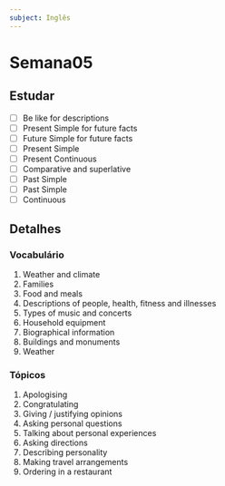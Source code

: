 ```yaml
---
subject: Inglês
---
```

# Semana05

## Estudar
- [ ] Be like for descriptions 
- [ ] Present Simple for future facts 
- [ ] Future Simple for future facts 
- [ ] Present Simple 
- [ ] Present Continuous 
- [ ] Comparative and superlative 
- [ ] Past Simple 
- [ ] Past Simple 
- [ ] Continuous 

## Detalhes
### Vocabulário
1. Weather and climate
2. Families
3. Food and meals
4. Descriptions of people, health, fitness and illnesses
5. Types of music and concerts
6. Household equipment
7. Biographical information
8. Buildings and monuments
9. Weather

### Tópicos
1. Apologising
2. Congratulating
3. Giving / justifying opinions
4. Asking personal questions
5. Talking about personal experiences
6. Asking directions
7. Describing personality
8. Making travel arrangements
9. Ordering in a restaurant
